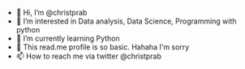 - 👋 Hi, I’m @christprab
- 👀 I’m interested in Data analysis, Data Science, Programming with python
- 🌱 I’m currently learning Python
- 💞️ This read.me profile is so basic. Hahaha I'm sorry
- 📫 How to reach me via twitter @christprab

<!---
christprab/christprab is a ✨ special ✨ repository because its `README.md` (this file) appears on your GitHub profile.
You can click the Preview link to take a look at your changes.
--->
